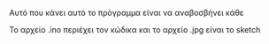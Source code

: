 Αυτό που κάνει αυτό το πρόγραμμα είναι να αναβοσβήνει κάθε

Το αρχείο .ino περιέχει τον κώδικα και το αρχείο .jpg είναι το sketch
